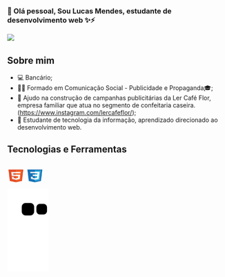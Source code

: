 ### 👋 Olá pessoal, Sou Lucas Mendes, estudante de desenvolvimento web ✨⚡

<a href="https://www.linkedin.com/in/lucas-mendes-871884238/" target="_blank"><img src="https://img.shields.io/badge/-LinkedIn-%230077B5?style=for-the-badge&logo=linkedin&logoColor=white" target="_blank"></a> 

## Sobre mim

- 💻 Bancário;
- 👩‍💻 Formado em Comunicação Social - Publicidade e Propaganda🎓;
- 💌 Ajudo na construção de campanhas publicitárias da Ler Café Flor, empresa familiar que atua no segmento de confeitaria caseira. (https://www.instagram.com/lercafeflor/);
- 🌱 Estudante de tecnologia da informação, aprendizado direcionado ao desenvolvimento web.

## Tecnologias e Ferramentas

<div style="display: inline_block"><br>
  <img align="center" alt="HTML" height="30" width="40" src="https://raw.githubusercontent.com/devicons/devicon/master/icons/html5/html5-original.svg">
  <img align="center" alt="CSS" height="30" width="40" src="https://raw.githubusercontent.com/devicons/devicon/master/icons/css3/css3-original.svg">
</div>

  ![Snake animation](https://github.com/rafaballerini/rafaballerini/blob/output/github-contribution-grid-snake.svg)

<!--
**LucasMendesFA/LucasMendesFA** is a ✨ _special_ ✨ repository because its `README.md` (this file) appears on your GitHub profile.

Here are some ideas to get you started:

- 🔭 I’m currently working on ...
- 🌱 I’m currently learning ...
- 👯 I’m looking to collaborate on ...
- 🤔 I’m looking for help with ...
- 💬 Ask me about ...
- 📫 How to reach me: ...
- 😄 Pronouns: ...
- ⚡ Fun fact: ...
-->
